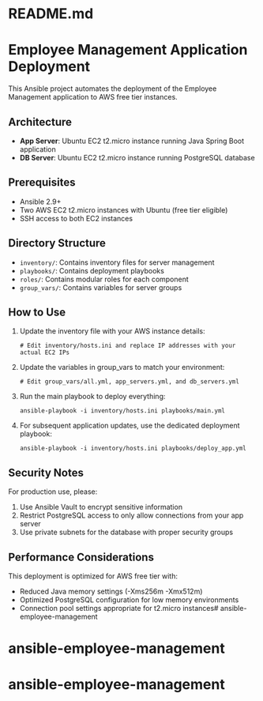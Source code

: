 # README.md
# Employee Management Application Deployment

This Ansible project automates the deployment of the Employee Management application to AWS free tier instances.

## Architecture

- **App Server**: Ubuntu EC2 t2.micro instance running Java Spring Boot application
- **DB Server**: Ubuntu EC2 t2.micro instance running PostgreSQL database

## Prerequisites

- Ansible 2.9+
- Two AWS EC2 t2.micro instances with Ubuntu (free tier eligible)
- SSH access to both EC2 instances

## Directory Structure

- `inventory/`: Contains inventory files for server management
- `playbooks/`: Contains deployment playbooks
- `roles/`: Contains modular roles for each component
- `group_vars/`: Contains variables for server groups

## How to Use

1. Update the inventory file with your AWS instance details:
   ```
   # Edit inventory/hosts.ini and replace IP addresses with your actual EC2 IPs
   ```

2. Update the variables in group_vars to match your environment:
   ```
   # Edit group_vars/all.yml, app_servers.yml, and db_servers.yml
   ```

3. Run the main playbook to deploy everything:
   ```
   ansible-playbook -i inventory/hosts.ini playbooks/main.yml
   ```

4. For subsequent application updates, use the dedicated deployment playbook:
   ```
   ansible-playbook -i inventory/hosts.ini playbooks/deploy_app.yml
   ```

## Security Notes

For production use, please:
1. Use Ansible Vault to encrypt sensitive information
2. Restrict PostgreSQL access to only allow connections from your app server
3. Use private subnets for the database with proper security groups

## Performance Considerations

This deployment is optimized for AWS free tier with:
- Reduced Java memory settings (-Xms256m -Xmx512m)
- Optimized PostgreSQL configuration for low memory environments
- Connection pool settings appropriate for t2.micro instances# ansible-employee-management
# ansible-employee-management
# ansible-employee-management
